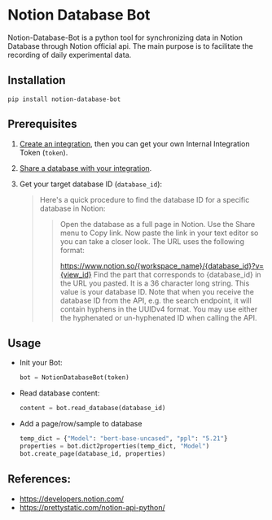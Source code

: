 # Notion Database Bot

Notion-Database-Bot is a python tool for synchronizing data in Notion Database through Notion official api. The main purpose is to facilitate the recording of daily experimental data.

## Installation

```
pip install notion-database-bot
```

## Prerequisites

1. [Create an integration](https://developers.notion.com/docs/getting-started#step-1-create-an-integration), then you can get your own Internal Integration Token (`token`).

2. [Share a database with your integration](https://developers.notion.com/docs/getting-started#step-2-share-a-database-with-your-integration).

3. Get your target database ID (`database_id`):
   > Here's a quick procedure to find the database ID for a specific database in Notion:
   >
   >> Open the database as a full page in Notion. Use the Share menu to Copy link. Now paste the link in your text editor so you can take a closer look. The URL uses the following format:
   >>
   >> https://www.notion.so/{workspace_name}/{database_id}?v={view_id}
   >> Find the part that corresponds to {database_id} in the URL you pasted. It is a 36 character long string. This value is your database ID.
   >> Note that when you receive the database ID from the API, e.g. the search endpoint, it will contain hyphens in the UUIDv4 format. You may use either the hyphenated or un-hyphenated ID when calling the API.

## Usage

- Init your Bot:
  ```python
  bot = NotionDatabaseBot(token)
  ```

- Read database content:
  ```python
  content = bot.read_database(database_id)
  ```

- Add a page/row/sample to database
  ```python
  temp_dict = {"Model": "bert-base-uncased", "ppl": "5.21"}
  properties = bot.dict2properties(temp_dict, "Model")
  bot.create_page(database_id, properties)
  ```

## References:
- https://developers.notion.com/
- https://prettystatic.com/notion-api-python/